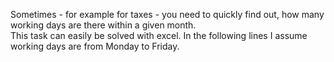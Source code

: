 Sometimes - for example for taxes - you need to quickly find out, how many working days are there within a given month.  
This task can easily be solved with excel. In the following lines I assume working days are from Monday to Friday.
